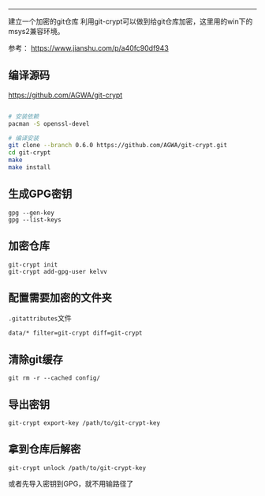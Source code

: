 
---

建立一个加密的git仓库
利用git-crypt可以做到给git仓库加密，这里用的win下的msys2兼容环境。

<!--more-->

参考：
https://www.jianshu.com/p/a40fc90df943


## 编译源码

https://github.com/AGWA/git-crypt

```bash

# 安装依赖
pacman -S openssl-devel

# 编译安装
git clone --branch 0.6.0 https://github.com/AGWA/git-crypt.git
cd git-crypt
make
make install

```

## 生成GPG密钥

```
gpg --gen-key
gpg --list-keys
```

## 加密仓库

```
git-crypt init
git-crypt add-gpg-user kelvv
```

## 配置需要加密的文件夹

`.gitattributes`文件

```
data/* filter=git-crypt diff=git-crypt
```

## 清除git缓存

```
git rm -r --cached config/
```

## 导出密钥

```
git-crypt export-key /path/to/git-crypt-key   
```

## 拿到仓库后解密

```
git-crypt unlock /path/to/git-crypt-key
```

或者先导入密钥到GPG，就不用输路径了


